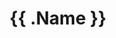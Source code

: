 ---
title: "{{ .Name }}"
type: lib
layout: overview
# featuredImage: true
# featuredImageCaption: |
#   Photo by [someone](https://www.example.com/someone)
images:
  - featured-image.jpg
cascade:
  _build:
    # prevent the publishing of the source files
    publishResources: false
---